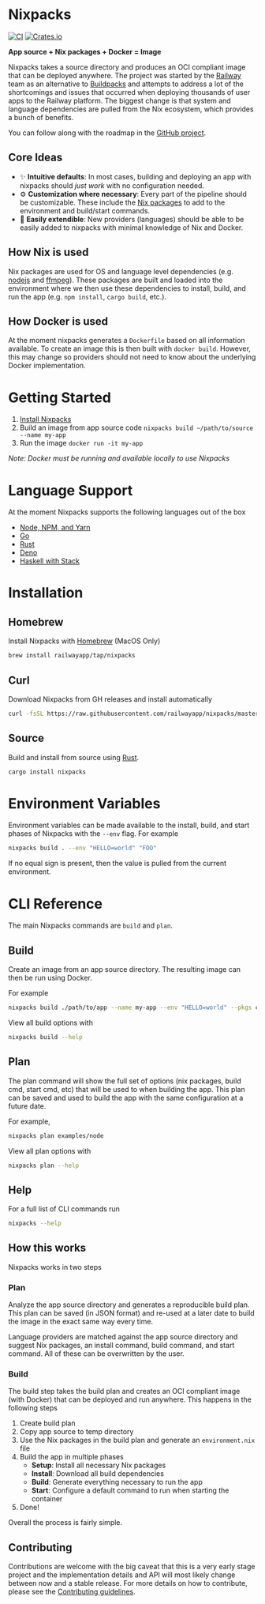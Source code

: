 # Nixpacks

[![CI](https://github.com/railwayapp/bb/actions/workflows/ci.yml/badge.svg)](https://github.com/railwayapp/bb/actions/workflows/ci.yml)
[![Crates.io](https://img.shields.io/crates/v/nixpacks)](https://crates.io/crates/nixpacks)

**App source + Nix packages + Docker = Image**

Nixpacks takes a source directory and produces an OCI compliant image that can be deployed anywhere. The project was started by the [Railway](https://railway.app) team as an alternative to [Buildpacks](https://buildpacks.io/) and attempts to address a lot of the shortcomings and issues that occurred when deploying thousands of user apps to the Railway platform. The biggest change is that system and language dependencies are pulled from the Nix ecosystem, which provides a bunch of benefits.

You can follow along with the roadmap in the [GitHub project](https://github.com/railwayapp/nixpacks/projects/1).

## Core Ideas

- ✨ **Intuitive defaults**: In most cases, building and deploying an app with nixpacks should _just work_ with no configuration needed.
- ⚙️ **Customization where necessary**: Every part of the pipeline should be customizable. These include the [Nix packages](https://search.nixos.org/packages) to add to the environment and build/start commands.
- 🚀 **Easily extendible**: New providers (languages) should be able to be easily added to nixpacks with minimal knowledge of Nix and Docker.

## How Nix is used

Nix packages are used for OS and language level dependencies (e.g. [nodejs](https://search.nixos.org/packages?channel=unstable&show=nodejs&from=0&size=50&sort=relevance&type=packages&query=nodejs) and [ffmpeg](https://search.nixos.org/packages?channel=unstable&show=ffmpeg&from=0&size=50&sort=relevance&type=packages&query=ffmpeg)). These packages are built and loaded into the environment where we then use these dependencies to install, build, and run the app (e.g. `npm install`, `cargo build`, etc.).

## How Docker is used

At the moment nixpacks generates a `Dockerfile` based on all information available. To create an image this is then built with `docker build`. However, this may change so providers should not need to know about the underlying Docker implementation.

# Getting Started

1. [Install Nixpacks](#installation)
2. Build an image from app source code `nixpacks build ~/path/to/source --name my-app`
3. Run the image `docker run -it my-app`

_Note: Docker must be running and available locally to use Nixpacks_

# Language Support

At the moment Nixpacks supports the following languages out of the box

- [Node, NPM, and Yarn](./docs/node.md)
- [Go](./docs/go.md)
- [Rust](./docs/rust.md)
- [Deno](./docs/deno.md)
- [Haskell with Stack](./docs/haskell-stack.md)

# Installation

## Homebrew

Install Nixpacks with [Homebrew](https://brew.sh/) (MacOS Only)

```sh
brew install railwayapp/tap/nixpacks
```

## Curl

Download Nixpacks from GH releases and install automatically

```sh
curl -fsSL https://raw.githubusercontent.com/railwayapp/nixpacks/master/install.sh | bash
```

## Source

Build and install from source using [Rust](https://www.rust-lang.org/tools/install).

```sh
cargo install nixpacks
```

# Environment Variables

Environment variables can be made available to the install, build, and start phases of Nixpacks with the `--env` flag. For example

```sh
nixpacks build . --env "HELLO=world" "FOO"
```

If no equal sign is present, then the value is pulled from the current environment.

# CLI Reference

The main Nixpacks commands are `build` and `plan`.

## Build

Create an image from an app source directory. The resulting image can then be run using Docker.

For example

```sh
nixpacks build ./path/to/app --name my-app --env "HELLO=world" --pkgs cowsay
```

View all build options with

```sh
nixpacks build --help
```

## Plan

The plan command will show the full set of options (nix packages, build cmd, start cmd, etc) that will be used to when building the app. This plan can be saved and used to build the app with the same configuration at a future date.

For example,

```sh
nixpacks plan examples/node
```

View all plan options with

```sh
nixpacks plan --help
```

## Help

For a full list of CLI commands run

```sh
nixpacks --help
```

## How this works

Nixpacks works in two steps

### Plan

Analyze the app source directory and generates a reproducible build plan. This plan can be saved (in JSON format) and re-used at a later date to build the image in the exact same way every time.

Language providers are matched against the app source directory and suggest Nix packages, an install command, build command, and start command. All of these can be overwritten by the user.

### Build

The build step takes the build plan and creates an OCI compliant image (with Docker) that can be deployed and run anywhere. This happens in the following steps

1. Create build plan
2. Copy app source to temp directory
3. Use the Nix packages in the build plan and generate an `environment.nix` file
4. Build the app in multiple phases
   - **Setup**: Install all necessary Nix packages
   - **Install**: Download all build dependencies
   - **Build**: Generate everything necessary to run the app
   - **Start**: Configure a default command to run when starting the container
5. Done!

Overall the process is fairly simple.

## Contributing

Contributions are welcome with the big caveat that this is a very early stage project and the implementation details and API will most likely change between now and a stable release. For more details on how to contribute, please see the [Contributing guidelines](./CONTRIBUTING.md).
